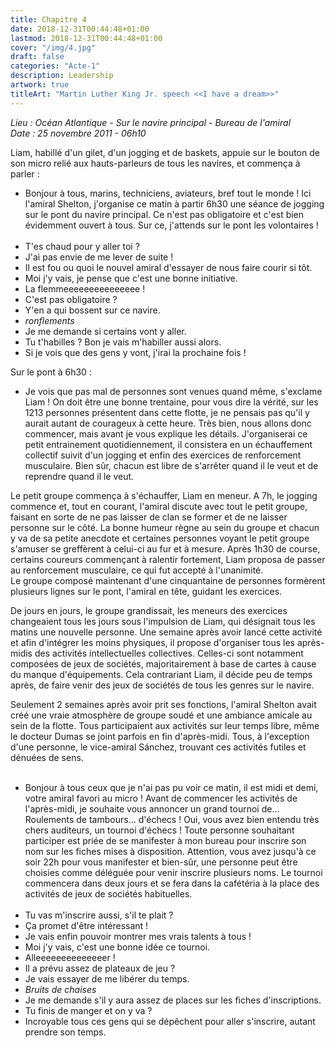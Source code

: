 ```yaml
---
title: Chapitre 4
date: 2018-12-31T00:44:48+01:00
lastmod: 2018-12-31T00:44:48+01:00
cover: "/img/4.jpg"
draft: false
categories: "Acte-1"
description: Leadership
artwork: true
titleArt: "Martin Luther King Jr. speech <<I have a dream>>"
---
```

_Lieu : Océan Atlantique - Sur le navire principal - Bureau de l'amiral  
Date : 25 novembre 2011 - 06h10_

Liam, habillé d'un gilet, d'un jogging et de baskets, appuie sur le bouton de son micro relié aux hauts-parleurs de tous les navires, et commença à parler :  
- Bonjour à tous, marins, techniciens, aviateurs, bref tout le monde ! Ici l'amiral Shelton, j'organise ce matin à partir 6h30 une séance de jogging sur le pont du navire principal. Ce n'est pas obligatoire et c'est bien évidemment ouvert à tous. Sur ce, j'attends sur le pont les volontaires !  
     
- T'es chaud pour y aller toi ?  
- J'ai pas envie de me lever de suite !  
- Il est fou ou quoi le nouvel amiral d'essayer de nous faire courir si tôt.  
- Moi j'y vais, je pense que c'est une bonne initiative.  
- La flemmeeeeeeeeeeeeeee !  
- C'est pas obligatoire ?  
- Y'en a qui bossent sur ce navire.  
- *ronflements*  
- Je me demande si certains vont y aller.  
- Tu t'habilles ? Bon je vais m'habiller aussi alors.  
- Si je vois que des gens y vont, j'irai la prochaine fois !  

Sur le pont à 6h30 :  
- Je vois que pas mal de personnes sont venues quand même, s'exclame Liam ! On doit être une bonne trentaine, pour vous dire la vérité, sur les 1213 personnes présentent dans cette flotte, je ne pensais pas qu'il y aurait autant de courageux à cette heure. Très bien, nous allons donc commencer, mais avant je vous explique les détails. J'organiserai ce petit entrainement quotidiennement, il consistera en un échauffement collectif suivit d'un jogging et enfin des exercices de renforcement musculaire. Bien sûr, chacun est libre de s'arrêter quand il le veut et de reprendre quand il le veut.  

Le petit groupe commença à s'échauffer, Liam en meneur. A 7h, le jogging commence et, tout en courant, l'amiral discute avec tout le petit groupe, faisant en sorte de ne pas laisser de clan se former et de ne laisser personne sur le côté. La bonne humeur règne au sein du groupe et chacun y va de sa petite anecdote et certaines personnes voyant le petit groupe s'amuser se greffèrent à celui-ci au fur et à mesure. Après 1h30 de course, certains coureurs commençant à ralentir fortement, Liam proposa de passer au renforcement musculaire, ce qui fut accepté à l'unanimité.  
Le groupe composé maintenant d'une cinquantaine de personnes formèrent plusieurs lignes sur le pont, l'amiral en tête, guidant les exercices.  

De jours en jours, le groupe grandissait, les meneurs des exercices changeaient tous les jours sous l'impulsion de Liam, qui désignait tous les matins une nouvelle personne. Une semaine après avoir lancé cette activité et afin d'intégrer les moins physiques, il propose d'organiser tous les après-midis des activités intellectuelles collectives. Celles-ci sont notamment composées de jeux de sociétés, majoritairement à base de cartes à cause du manque d'équipements. Cela contrariant Liam, il décide peu de temps après, de faire venir des jeux de sociétés de tous les genres sur le navire.  

Seulement 2 semaines après avoir prit ses fonctions, l'amiral Shelton avait créé une vraie atmosphère de groupe soudé et une ambiance amicale au sein de la flotte. Tous participaient aux activités sur leur temps libre, même le docteur Dumas se joint parfois en fin d'après-midi. Tous, à l'exception d'une personne, le vice-amiral Sánchez, trouvant ces activités futiles et dénuées de sens.  
   
- Bonjour à tous ceux que je n'ai pas pu voir ce matin, il est midi et demi, votre amiral favori au micro ! Avant de commencer les activités de l'après-midi, je souhaite vous annoncer un grand tournoi de... Roulements de tambours... d'échecs ! Oui, vous avez bien entendu très chers auditeurs, un tournoi d'échecs ! Toute personne souhaitant participer est priée de se manifester à mon bureau pour inscrire son nom sur les fiches mises à disposition. Attention, vous avez jusqu'à ce soir 22h pour vous manifester et bien-sûr, une personne peut être choisies comme déléguée pour venir inscrire plusieurs noms. Le tournoi commencera dans deux jours et se fera dans la cafétéria à la place des activités de jeux de sociétés habituelles.  
   
- Tu vas m'inscrire aussi, s'il te plait ?  
- Ça promet d'être intéressant !  
- Je vais enfin pouvoir montrer mes vrais talents à tous !  
- Moi j'y vais, c'est une bonne idée ce tournoi.  
- Alleeeeeeeeeeeeeer !  
- Il a prévu assez de plateaux de jeu ?  
- Je vais essayer de me libérer du temps.  
- *Bruits de chaises*  
- Je me demande s'il y aura assez de places sur les fiches d'inscriptions.  
- Tu finis de manger et on y va ?  
- Incroyable tous ces gens qui se dépêchent pour aller s'inscrire, autant prendre son temps.  